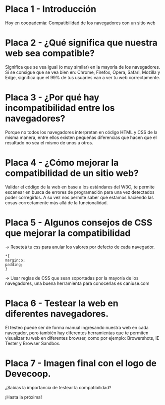 
# Placa 1 - Introducción
Hoy en coopademia: Compatibilidad de los navegadores con un sitio web


# Placa 2 -  ¿Qué significa que nuestra web sea compatible?

Significa que se vea igual (o muy similar) en la mayoría de los navegadores. Si se consigue que se vea bien en: Chrome, Firefox, Opera, Safari, Mozilla y Edge, significa que el 99% de tus usuaries van a ver tu web correctamente.

# Placa 3 - ¿Por qué hay incompatibilidad entre los navegadores?

Porque no todos los navegadores interpretan en código HTML y CSS de la misma manera, entre ellos existen pequeñas diferencias que hacen que el resultado no sea el mismo de unos a otros.

# Placa 4 - ¿Cómo mejorar la compatibilidad de un sitio web?

Validar el código de la web en base a los estándares del W3C, te permite escanear en busca de errores de programación para una vez detectados poder corregirlos. A su vez nos permite saber que estamos haciendo las cosas correctamente más allá de la funcionalidad.


# Placa 5 - Algunos consejos de CSS que mejorar la compatibilidad

-> Reseteá tu css para anular los valores por defecto de cada navegador.

```
*​{
margin:o;
padding;
}
```

-> Usar reglas de CSS que sean soportadas por la mayoría de los navegadores, una buena herramienta para conocerlas es caniuse.com

# Placa 6 - Testear la web en diferentes navegadores.

El testeo puede ser de forma manual ingresando nuestra web en cada navegador, pero también hay diferentes herramientas que te permiten visualizar tu web en diferentes browser, como por ejemplo: Browershots, IE Tester y Browser Sandbox.

# Placa 7 - Imagen final con el logo de Devecoop.

¿Sabías la importancia de testear la compatibilidad?

¡Hasta la próxima!